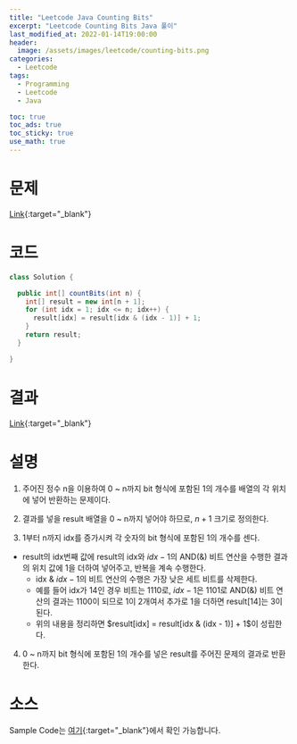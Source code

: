 ```yaml
---
title: "Leetcode Java Counting Bits"
excerpt: "Leetcode Counting Bits Java 풀이"
last_modified_at: 2022-01-14T19:00:00
header:
  image: /assets/images/leetcode/counting-bits.png
categories:
  - Leetcode
tags:
  - Programming
  - Leetcode
  - Java

toc: true
toc_ads: true
toc_sticky: true
use_math: true
---
```

# 문제
[Link](https://leetcode.com/problems/counting-bits/){:target="_blank"}

# 코드
```java
class Solution {

  public int[] countBits(int n) {
    int[] result = new int[n + 1];
    for (int idx = 1; idx <= n; idx++) {
      result[idx] = result[idx & (idx - 1)] + 1;
    }
    return result;
  }

}
```

# 결과
[Link](https://leetcode.com/submissions/detail/619609975/){:target="_blank"}

# 설명
1. 주어진 정수 n을 이용하여 0 ~ n까지 bit 형식에 포함된 1의 개수를 배열의 각 위치에 넣어 반환하는 문제이다.

2. 결과를 넣을 result 배열을 0 ~ n까지 넣어야 하므로, $n + 1$ 크기로 정의한다.

3. 1부터 n까지 idx를 증가시켜 각 숫자의 bit 형식에 포함된 1의 개수를 센다.
- result의 idx번째 값에 result의 idx와 $idx - 1$의 AND(&) 비트 연산을 수행한 결과의 위치 값에 1을 더하여 넣어주고, 반복을 계속 수행한다.
  - idx & $idx - 1$의 비트 연산의 수행은 가장 낮은 세트 비트를 삭제한다.
  - 예를 들어 idx가 14인 경우 비트는 1110로, $idx - 1$은 1101로 AND(&) 비트 연산의 결과는 1100이 되므로 1이 2개여서 추가로 1을 더하면 result[14]는 3이 된다.
  - 위의 내용을 정리하면 $result[idx] = result[idx & (idx - 1)] + 1$이 성립한다.

4. 0 ~ n까지 bit 형식에 포함된 1의 개수를 넣은 result를 주어진 문제의 결과로 반환한다.

# 소스
Sample Code는 [여기](https://github.com/GracefulSoul/leetcode/blob/master/src/main/java/gracefulsoul/problems/CountingBits.java){:target="_blank"}에서 확인 가능합니다.